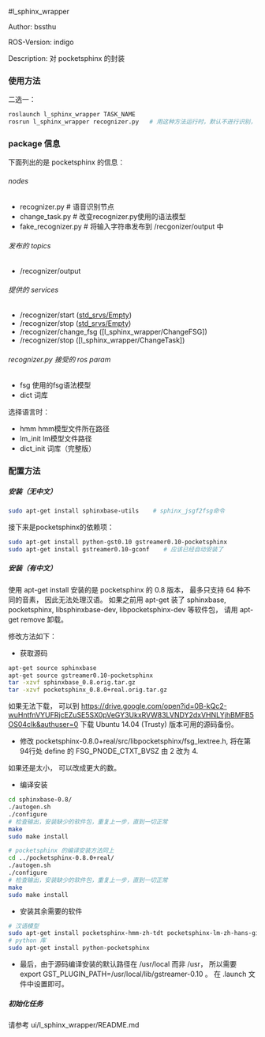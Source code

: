 #l_sphinx_wrapper

Author: bssthu

ROS-Version: indigo

Description: 对 pocketsphinx 的封装

### 使用方法

二选一：

```bash
roslaunch l_sphinx_wrapper TASK_NAME
rosrun l_sphinx_wrapper recognizer.py   # 用这种方法运行时，默认不进行识别，需要一些额外配置
```

### package 信息

下面列出的是 pocketsphinx 的信息：

###### nodes
- recognizer.py         # 语音识别节点
- change_task.py        # 改变recognizer.py使用的语法模型
- fake_recognizer.py    # 将输入字符串发布到 /recgonizer/output 中

###### 发布的 topics
- /recognizer/output

###### 提供的 services
- /recognizer/start ([std_srvs/Empty](http://docs.ros.org/api/std_srvs/html/srv/Empty.html))
- /recognizer/stop ([std_srvs/Empty](http://docs.ros.org/api/std_srvs/html/srv/Empty.html))
- /recognizer/change_fsg ([l_sphinx_wrapper/ChangeFSG])
- /recognizer/stop ([l_sphinx_wrapper/ChangeTask])

###### recognizer.py 接受的 ros param
- fsg 使用的fsg语法模型
- dict 词库

选择语言时：
- hmm hmm模型文件所在路径
- lm_init lm模型文件路径
- dict_init 词库（完整版）


### 配置方法

##### 安装（无中文）


```bash
sudo apt-get install sphinxbase-utils    # sphinx_jsgf2fsg命令
```

接下来是pocketsphinx的依赖项：

```bash
sudo apt-get install python-gst0.10 gstreamer0.10-pocketsphinx
sudo apt-get install gstreamer0.10-gconf    # 应该已经自动安装了
```

##### 安装（有中文）

使用 apt-get install 安装的是 pocketsphinx 的 0.8 版本，
最多只支持 64 种不同的音素，
因此无法处理汉语。
如果之前用 apt-get 装了
sphinxbase, pocketsphinx, libsphinxbase-dev, libpocketsphinx-dev
等软件包，
请用 apt-get remove 卸载。

修改方法如下：

- 获取源码

```bash
apt-get source sphinxbase
apt-get source gstreamer0.10-pocketsphinx
tar -xzvf sphinxbase_0.8.orig.tar.gz
tar -xzvf pocketsphinx_0.8.0+real.orig.tar.gz
```

如果无法下载，
可以到
https://drive.google.com/open?id=0B-kQc2-wuHntfnVYUFRjcEZuSE5SX0pVeGY3UkxRVW83LVNDY2dxVHNLYjhBMFB5OS04clk&authuser=0
下载 Ubuntu 14.04 (Trusty) 版本可用的源码备份。

- 修改 pocketsphinx-0.8.0+real/src/libpocketsphinx/fsg_lextree.h, 
将在第94行处 define 的 FSG_PNODE_CTXT_BVSZ 由 2 改为 4. 

如果还是太小，
可以改成更大的数。

- 编译安装

```bash
cd sphinxbase-0.8/
./autogen.sh
./configure
# 检查输出，安装缺少的软件包，重复上一步，直到一切正常
make
sudo make install

# pocketsphinx 的编译安装方法同上
cd ../pocketsphinx-0.8.0+real/
./autogen.sh
./configure
# 检查输出，安装缺少的软件包，重复上一步，直到一切正常
make
sudo make install
```

- 安装其余需要的软件

```bash
# 汉语模型
sudo apt-get install pocketsphinx-hmm-zh-tdt pocketsphinx-lm-zh-hans-gigatdt
# python 库
sudo apt-get install python-pocketsphinx
```

- 最后，由于源码编译安装的默认路径在 /usr/local 而非 /usr，
所以需要 export GST_PLUGIN_PATH=/usr/local/lib/gstreamer-0.10 。
在 .launch 文件中设置即可。

##### 初始化任务

请参考 ui/l_sphinx_wrapper/README.md

